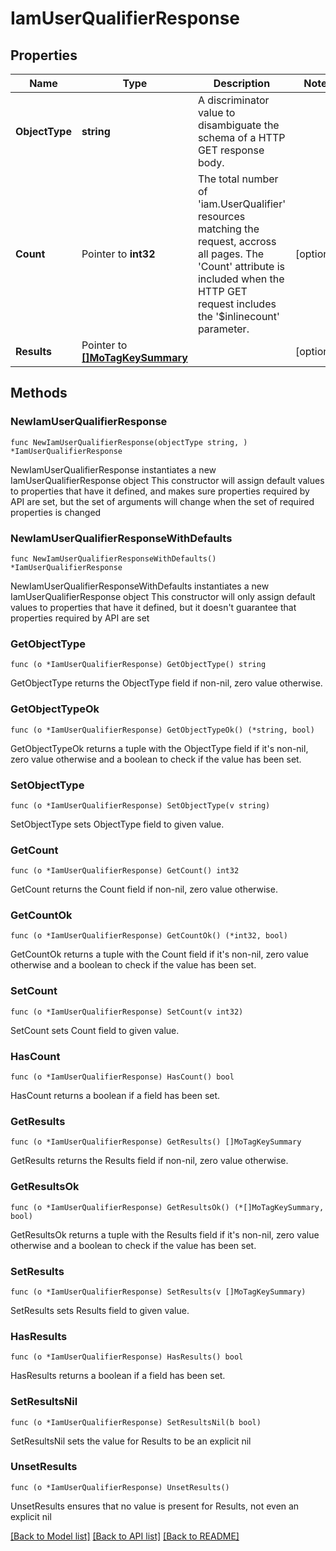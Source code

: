 # IamUserQualifierResponse

## Properties

Name | Type | Description | Notes
------------ | ------------- | ------------- | -------------
**ObjectType** | **string** | A discriminator value to disambiguate the schema of a HTTP GET response body. | 
**Count** | Pointer to **int32** | The total number of &#39;iam.UserQualifier&#39; resources matching the request, accross all pages. The &#39;Count&#39; attribute is included when the HTTP GET request includes the &#39;$inlinecount&#39; parameter. | [optional] 
**Results** | Pointer to [**[]MoTagKeySummary**](MoTagKeySummary.md) |  | [optional] 

## Methods

### NewIamUserQualifierResponse

`func NewIamUserQualifierResponse(objectType string, ) *IamUserQualifierResponse`

NewIamUserQualifierResponse instantiates a new IamUserQualifierResponse object
This constructor will assign default values to properties that have it defined,
and makes sure properties required by API are set, but the set of arguments
will change when the set of required properties is changed

### NewIamUserQualifierResponseWithDefaults

`func NewIamUserQualifierResponseWithDefaults() *IamUserQualifierResponse`

NewIamUserQualifierResponseWithDefaults instantiates a new IamUserQualifierResponse object
This constructor will only assign default values to properties that have it defined,
but it doesn't guarantee that properties required by API are set

### GetObjectType

`func (o *IamUserQualifierResponse) GetObjectType() string`

GetObjectType returns the ObjectType field if non-nil, zero value otherwise.

### GetObjectTypeOk

`func (o *IamUserQualifierResponse) GetObjectTypeOk() (*string, bool)`

GetObjectTypeOk returns a tuple with the ObjectType field if it's non-nil, zero value otherwise
and a boolean to check if the value has been set.

### SetObjectType

`func (o *IamUserQualifierResponse) SetObjectType(v string)`

SetObjectType sets ObjectType field to given value.


### GetCount

`func (o *IamUserQualifierResponse) GetCount() int32`

GetCount returns the Count field if non-nil, zero value otherwise.

### GetCountOk

`func (o *IamUserQualifierResponse) GetCountOk() (*int32, bool)`

GetCountOk returns a tuple with the Count field if it's non-nil, zero value otherwise
and a boolean to check if the value has been set.

### SetCount

`func (o *IamUserQualifierResponse) SetCount(v int32)`

SetCount sets Count field to given value.

### HasCount

`func (o *IamUserQualifierResponse) HasCount() bool`

HasCount returns a boolean if a field has been set.

### GetResults

`func (o *IamUserQualifierResponse) GetResults() []MoTagKeySummary`

GetResults returns the Results field if non-nil, zero value otherwise.

### GetResultsOk

`func (o *IamUserQualifierResponse) GetResultsOk() (*[]MoTagKeySummary, bool)`

GetResultsOk returns a tuple with the Results field if it's non-nil, zero value otherwise
and a boolean to check if the value has been set.

### SetResults

`func (o *IamUserQualifierResponse) SetResults(v []MoTagKeySummary)`

SetResults sets Results field to given value.

### HasResults

`func (o *IamUserQualifierResponse) HasResults() bool`

HasResults returns a boolean if a field has been set.

### SetResultsNil

`func (o *IamUserQualifierResponse) SetResultsNil(b bool)`

 SetResultsNil sets the value for Results to be an explicit nil

### UnsetResults
`func (o *IamUserQualifierResponse) UnsetResults()`

UnsetResults ensures that no value is present for Results, not even an explicit nil

[[Back to Model list]](../README.md#documentation-for-models) [[Back to API list]](../README.md#documentation-for-api-endpoints) [[Back to README]](../README.md)


